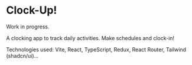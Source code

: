 # Clock-Up!

Work in progress.

A clocking app to track daily activities. Make schedules and clock-in!

Technologies used: Vite, React, TypeScript, Redux, React Router, Tailwind (shadcn/ui)...
